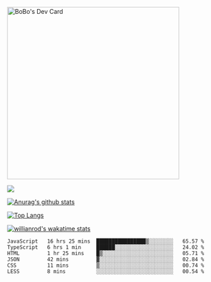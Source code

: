 <a href="https://app.daily.dev/bobostudio"><img src="https://api.daily.dev/devcards/f013586a91f44c6bb48daaad096b5da2.png?r=l9i" width="400" alt="BoBo's Dev Card"/></a>
<!-- <div align="center"><a href="https://app.daily.dev/bobocode"><img src="https://api.daily.dev/devcards/e055a18cb8284958ba546ef75ce2dee9.png?r=4fd" width="400" alt="Lin JinBo's Dev Card"/></a></div> -->

![](https://blog-img-1252233196.cos.ap-guangzhou.myqcloud.com/github-home.png)
     
[![Anurag's github stats](https://github-readme-stats.vercel.app/api?username=BB-Code&count_private=true&show_icons=true)](https://github.com/BB-Code/github-readme-stats)

[![Top Langs](https://github-readme-stats.vercel.app/api/top-langs/?username=BB-Code&layout=compact)](https://github.com/BB-Code/github-readme-stats)

[![willianrod's wakatime stats](https://github-readme-stats.vercel.app/api/wakatime?username=bobocode&layout=compact)](https://github.com/BB-Code/github-readme-stats)

<!--
**BB-Code/BB-Code** is a ✨ _special_ ✨ repository because its `README.md` (this file) appears on your GitHub profile.

Here are some ideas to get you started:

- 🔭 I’m currently working on ...
- 🌱 I’m currently learning ...
- 👯 I’m looking to collaborate on ...
- 🤔 I’m looking for help with ...
- 💬 Ask me about ...
- 📫 How to reach me: ...
- 😄 Pronouns: ...
- ⚡ Fun fact: ...
-->

<!--START_SECTION:waka-->

```text
JavaScript   16 hrs 25 mins  ████████████████▒░░░░░░░░   65.57 %
TypeScript   6 hrs 1 min     ██████░░░░░░░░░░░░░░░░░░░   24.02 %
HTML         1 hr 25 mins    █▒░░░░░░░░░░░░░░░░░░░░░░░   05.71 %
JSON         42 mins         ▓░░░░░░░░░░░░░░░░░░░░░░░░   02.84 %
CSS          11 mins         ▒░░░░░░░░░░░░░░░░░░░░░░░░   00.74 %
LESS         8 mins          ░░░░░░░░░░░░░░░░░░░░░░░░░   00.54 %
```

<!--END_SECTION:waka-->



